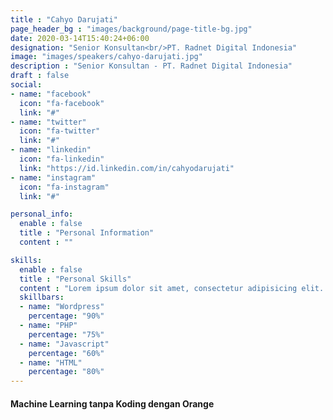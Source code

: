 ```yaml
---
title : "Cahyo Darujati"
page_header_bg : "images/background/page-title-bg.jpg"
date: 2020-03-14T15:40:24+06:00
designation: "Senior Konsultan<br/>PT. Radnet Digital Indonesia"
image: "images/speakers/cahyo-darujati.jpg"
description : "Senior Konsultan - PT. Radnet Digital Indonesia"
draft : false
social:
- name: "facebook"
  icon: "fa-facebook"
  link: "#"
- name: "twitter"
  icon: "fa-twitter"
  link: "#"
- name: "linkedin"
  icon: "fa-linkedin"
  link: "https://id.linkedin.com/in/cahyodarujati"
- name: "instagram"
  icon: "fa-instagram"
  link: "#"

personal_info:
  enable : false
  title : "Personal Information"
  content : ""

skills:
  enable : false
  title : "Personal Skills"
  content : "Lorem ipsum dolor sit amet, consectetur adipisicing elit. Excepturi explicabo suscipit deleniti voluptatum quos nostrum iure doloremque."
  skillbars:
  - name: "Wordpress"
    percentage: "90%"
  - name: "PHP"
    percentage: "75%"
  - name: "Javascript"
    percentage: "60%"
  - name: "HTML"
    percentage: "80%"
---
```

#### Machine Learning tanpa Koding dengan Orange
